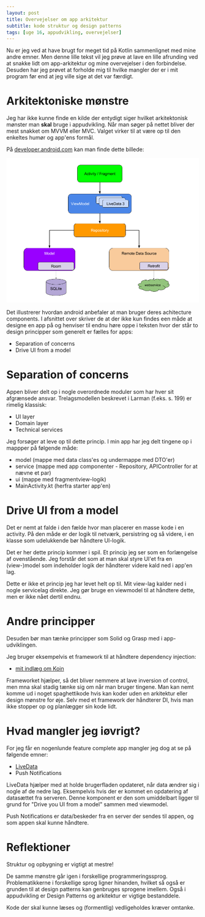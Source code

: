 ```yaml
---
layout: post
title: Overvejelser om app arkitektur
subtitle: kode struktur og design patterns
tags: [uge 16, appudvikling, overvejelser]
---
```


Nu er jeg ved at have brugt for meget tid på Kotlin sammenlignet med mine andre emner. Men denne lille tekst vil jeg prøve at lave en lille afrunding ved at snakke lidt om app-arkitektur og mine overvejelser i den forbindelse. Desuden har jeg prøvet at forholde mig til hvilke mangler der er i mit program før end at jeg ville sige at det var færdigt.

# Arkitektoniske mønstre
Jeg har ikke kunne finde en kilde der entydigt siger hvilket arkitektonisk mønster man **skal** bruge i appudvikling. 
Når man søger på nettet bliver der mest snakket om MVVM eller MVC. Valget virker til at være op til den enkeltes humør og app'ens formål.

På [developer.android.com](https://developer.android.com/jetpack/docs/guide) kan man finde dette billede:

![](/img/final-architecture.png)

Det illustrerer hvordan android anbefaler at man bruger deres achitecture components. I afsnittet over skriver de at der ikke kun findes een måde at designe en app på og henviser til endnu høre oppe i teksten hvor der står to design principper som generelt er fælles for apps:

- Separation of concerns
- Drive UI from a model

# Separation of concerns
Appen bliver delt op i nogle overordnede moduler som har hver sit afgrænsede ansvar. Trelagsmodellen beskrevet i Larman (f.eks. s. 199) er rimelig klassisk:
- UI layer
- Domain layer
- Technical services

Jeg forsøger at leve op til dette princip. I min app har jeg delt tingene op i mappper på følgende måde:

- model (mappe med data class'es og undermappe med DTO'er)
- service (mappe med app componenter - Repository, APIController for at nævne et par)
- ui (mappe med fragmentview-logik)
- MainActivity.kt (herfra starter app'en)

# Drive UI from a model
Det er nemt at falde i den fælde hvor man placerer en masse kode i en activity. På den måde er der logik til netværk, persistring og så videre, i en klasse som udelukkende bør håndtere UI-logik.

Det er her dette princip kommer i spil. Et princip jeg ser som en forlængelse af ovenstående. Jeg forstår det som at man skal styre UI'et fra en (view-)model som indeholder logik der håndterer videre kald ned i app'en lag.

Dette er ikke et princip jeg har levet helt op til. Mit view-lag kalder ned i nogle servicelag direkte. Jeg gør bruge en viewmodel til at håndtere dette, men er ikke nået dertil endnu.

# Andre principper
Desuden bør man tænke principper som Solid og Grasp med i app-udviklingen.

Jeg bruger eksempelvis et framework til at håndtere dependency injection:
- [mit indlæg om Koin](https://enmango.dk/2019-04-14-Koin/)

Frameworket hjælper, så det bliver nemmere at lave inversion of control, men mna skal stadig tænke sig om når man bruger tingene. Man kan nemt komme ud i noget spaghettikode hvis kan koder uden en arkitektur eller design mønstre for øje. Selv med et framework der håndterer DI, hvis man ikke stopper op og planlægger sin kode lidt.

# Hvad mangler jeg iøvrigt?
For jeg får en nogenlunde feature complete app mangler jeg dog at se på følgende emner:
- [LiveData](https://developer.android.com/topic/libraries/architecture/livedata)
- Push Notifications

LiveData hjælper med at holde brugerfladen opdateret, når data ændrer sig i nogle af de nedre lag. Eksempelvis hvis der er kommet en opdatering af datasættet fra serveren. Denne komponent er den som umiddelbart ligger til grund for "Drive you UI from a model" sammen med viewmodel.

Push Notifications er data/beskeder fra en server der sendes til appen, og som appen skal kunne håndtere.

# Reflektioner
Struktur og opbygning er vigtigt at mestre!

De samme mønstre går igen i forskellige programmeringssprog. Problematikkerne i forskellige sprog ligner hinanden, hvilket så også er grunden til at design patterns kan genbruges sprogene imellem. Også i appudvikling er Design Patterns og arkitektur er vigtige bestanddele. 

Kode der skal kunne læses og (formentlig) vedligeholdes kræver omtanke. 
